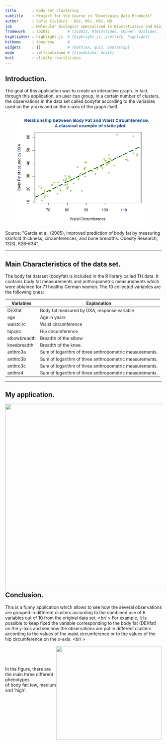 ```yaml
---
title       : Body Fat Clustering 
subtitle    : Project for the Course in "Developing Data Products"  
author      : Sofia Cividini - BSc, MSc, MSc, MD
job         : Molecular Biologist specialized in Biostatistics and Bioinformatics 
framework   : io2012        # {io2012, html5slides, shower, dzslides, ...}
highlighter : highlight.js  # {highlight.js, prettify, highlight}
hitheme     : tomorrow      # 
widgets     : []            # {mathjax, quiz, bootstrap}
mode        : selfcontained # {standalone, draft}
knit        : slidify::knit2slides
---
```


## Introduction.

The goal of this application was to create an interactive graph. In fact, through this application, an user can group, in a certain number of clusters, the observations in the data set called bodyfat according to the variables used on the y-axis and on the x-axis of the graph itself.

<img src="assets/fig/unnamed-chunk-1-1.png" title="plot of chunk unnamed-chunk-1" alt="plot of chunk unnamed-chunk-1" style="display: block; margin: auto;" />

Source: "Garcia et al. (2005), Improved prediction of body fat by measuring skinfold thickness, circumferences, and bone breadths. Obesity Research, 13(3), 626-634".

---
## Main Characteristics of the data set.

The body fat dataset (bodyfat) is included in the R library called TH.data. It contains body fat measurements and anthropometric measurements which were obtained for 71 healthy German women. The 10 collected variables are the following ones:

Variables     | Explanation
------------- | -------------
DEXfat        | Body fat measured by DXA, response variable
age           | Age in years
waistcirc     | Waist circumference
hipcirc       | Hip circumference
elbowbreadth  | Breadth of the elbow
kneebreadth   | Breadth of the knee.
anthro3a      | Sum of logarithm of three anthropometric measurements.
anthro3b      | Sum of logarithm of three anthropometric measurements.
anthro3c      | Sum of logarithm of three anthropometric measurements.
anthro4       | Sum of logarithm of three anthropometric measurements.


---
## My application.

<img src="C:/Users/Sofia Cividini/Desktop/Application.png" align="left" height="600" width="1000">

---
## Conclusion.

This is a funny application which allows to see how the several observations are grouped in different clusters according to the combined use of 6 variables out of 10 from the original data set. <br/ > For example, it is possible to keep fixed the variable corresponding to the body fat (DEXfat) on the y-axis and see how the observations are put in different clusters according to the values of the waist circumference or to the values of the hip circumference on the x-axis. <br/ >
                                                                                   

<img src="C:/Users/Sofia Cividini/Desktop/bodyfat.jpg" align="right" height="300" width="340">
<br/ >
<br/ >
<br/ >
<p>In the figure, there are the main three different phenotypes <br> of body fat: low, medium and 'high'.</p> 





